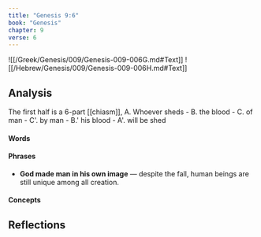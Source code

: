 ```yaml
---
title: "Genesis 9:6"
book: "Genesis"
chapter: 9
verse: 6
---
```

![[/Greek/Genesis/009/Genesis-009-006G.md#Text]]
![[/Hebrew/Genesis/009/Genesis-009-006H.md#Text]]

## Analysis

The first half is a 6-part [[chiasm]], A. Whoever sheds - B. the blood - C. of man - C'. by man - B.' his blood - A'. will be shed

#### Words

#### Phrases
- **God made man in his own image** — despite the fall, human beings are still unique among all creation.

#### Concepts

## Reflections
